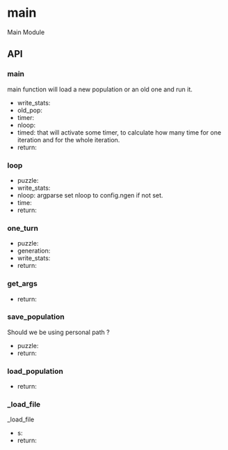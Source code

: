 # main

Main Module



## API


### main

  main function will load a new population or an old one and run it.


- write_stats:
- old_pop:
- timer:
- nloop:
- timed: that will activate some timer, to calculate how many time for one iteration and for the whole iteration.
- return:


### loop

- puzzle:
- write_stats:
- nloop: argparse set nloop to config.ngen if not set.
- time:
- return:


### one_turn

- puzzle:
- generation:
- write_stats:
- return:


### get_args

- return:


### save_population

Should we be using personal path ?

- puzzle:
- return:


### load_population

- return:


### _load_file

  _load_file

- s:
- return:
